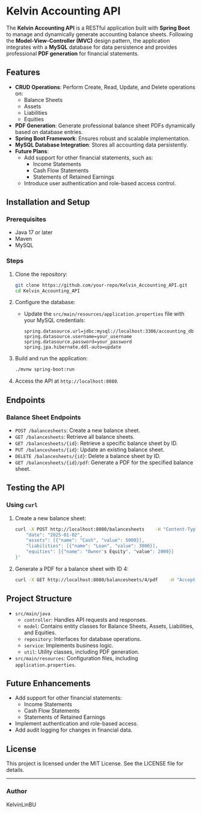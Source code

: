 
# Kelvin Accounting API

The **Kelvin Accounting API** is a RESTful application built with **Spring Boot** to manage and dynamically generate accounting balance sheets. Following the **Model-View-Controller (MVC)** design pattern, the application integrates with a **MySQL** database for data persistence and provides professional **PDF generation** for financial statements.

## Features

- **CRUD Operations**: Perform Create, Read, Update, and Delete operations on:
  - Balance Sheets
  - Assets
  - Liabilities
  - Equities
- **PDF Generation**: Generate professional balance sheet PDFs dynamically based on database entries.
- **Spring Boot Framework**: Ensures robust and scalable implementation.
- **MySQL Database Integration**: Stores all accounting data persistently.
- **Future Plans**:
  - Add support for other financial statements, such as:
    - Income Statements
    - Cash Flow Statements
    - Statements of Retained Earnings
  - Introduce user authentication and role-based access control.

## Installation and Setup

### Prerequisites
- Java 17 or later
- Maven
- MySQL

### Steps
1. Clone the repository:
   ```bash
   git clone https://github.com/your-repo/Kelvin_Accounting_API.git
   cd Kelvin_Accounting_API
   ```

2. Configure the database:
   - Update the `src/main/resources/application.properties` file with your MySQL credentials:
     ```
     spring.datasource.url=jdbc:mysql://localhost:3306/accounting_db
     spring.datasource.username=your_username
     spring.datasource.password=your_password
     spring.jpa.hibernate.ddl-auto=update
     ```

3. Build and run the application:
   ```bash
   ./mvnw spring-boot:run
   ```

4. Access the API at `http://localhost:8080`.

## Endpoints

### Balance Sheet Endpoints
- `POST /balancesheets`: Create a new balance sheet.
- `GET /balancesheets`: Retrieve all balance sheets.
- `GET /balancesheets/{id}`: Retrieve a specific balance sheet by ID.
- `PUT /balancesheets/{id}`: Update an existing balance sheet.
- `DELETE /balancesheets/{id}`: Delete a balance sheet by ID.
- `GET /balancesheets/{id}/pdf`: Generate a PDF for the specified balance sheet.

## Testing the API

### Using `curl`
1. Create a new balance sheet:
   ```bash
   curl -X POST http://localhost:8080/balancesheets    -H "Content-Type: application/json"    -d '{
       "date": "2025-01-02",
       "assets": [{"name": "Cash", "value": 5000}],
       "liabilities": [{"name": "Loan", "value": 3000}],
       "equities": [{"name": "Owner's Equity", "value": 2000}]
   }'
   ```

2. Generate a PDF for a balance sheet with ID 4:
   ```bash
   curl -X GET http://localhost:8080/balancesheets/4/pdf    -H "Accept: application/pdf" --output BalanceSheet_4.pdf
   ```

## Project Structure

- `src/main/java`
  - `controller`: Handles API requests and responses.
  - `model`: Contains entity classes for Balance Sheets, Assets, Liabilities, and Equities.
  - `repository`: Interfaces for database operations.
  - `service`: Implements business logic.
  - `util`: Utility classes, including PDF generation.
- `src/main/resources`: Configuration files, including `application.properties`.

## Future Enhancements
- Add support for other financial statements:
  - Income Statements
  - Cash Flow Statements
  - Statements of Retained Earnings
- Implement authentication and role-based access.
- Add audit logging for changes in financial data.

## License
This project is licensed under the MIT License. See the LICENSE file for details.

---

### Author
KelvinLinBU
